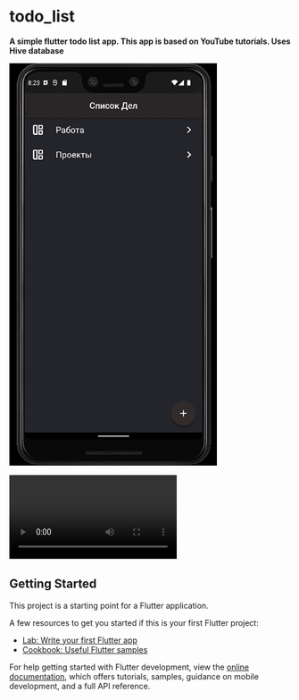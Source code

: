 # todo_list

**A simple flutter todo list app. This app is based on YouTube tutorials. Uses Hive database**

<img src="resource/todo_list.gif">

<video>  <source src="resource/todo_list.mp4" type="video/mp4"> </video>

## Getting Started

This project is a starting point for a Flutter application.

A few resources to get you started if this is your first Flutter project:

- [Lab: Write your first Flutter app](https://docs.flutter.dev/get-started/codelab)
- [Cookbook: Useful Flutter samples](https://docs.flutter.dev/cookbook)

For help getting started with Flutter development, view the
[online documentation](https://docs.flutter.dev/), which offers tutorials,
samples, guidance on mobile development, and a full API reference.
